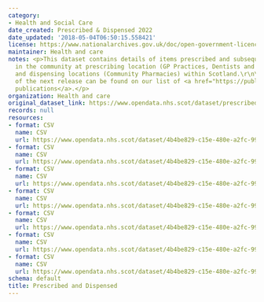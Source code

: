 ```yaml
---
category:
- Health and Social Care
date_created: Prescribed & Dispensed 2022
date_updated: '2018-05-04T06:50:15.558421'
license: https://www.nationalarchives.gov.uk/doc/open-government-licence/version/3/
maintainer: Health and care
notes: <p>This dataset contains details of items prescribed and subsequently dispensed
  in the community at prescribing location (GP Practices, Dentists and Hospitals)
  and dispensing locations (Community Pharmacies) within Scotland.\r\n\r\nThe date
  of the next release can be found on our list of <a href="https://publichealthscotland.scot/publications/forthcoming-publications/">forthcoming
  publications</a>.</p>
organization: Health and care
original_dataset_link: https://www.opendata.nhs.scot/dataset/prescribed-dispensed
records: null
resources:
- format: CSV
  name: CSV
  url: https://www.opendata.nhs.scot/dataset/4b4be829-c15e-480e-a2fc-996460ff63c6/resource/239e55b9-de1b-43cb-aa7d-9fedda76d200/download/prescribed-dispensed-2022.csv
- format: CSV
  name: CSV
  url: https://www.opendata.nhs.scot/dataset/4b4be829-c15e-480e-a2fc-996460ff63c6/resource/2680b561-72f8-488a-91e0-10873ac9c649/download/prescribed-dispensed-2021.csv
- format: CSV
  name: CSV
  url: https://www.opendata.nhs.scot/dataset/4b4be829-c15e-480e-a2fc-996460ff63c6/resource/59ca69a6-5c4b-45f9-9d9c-8e52b3244b36/download/prescribed-dispensed-2020.csv
- format: CSV
  name: CSV
  url: https://www.opendata.nhs.scot/dataset/4b4be829-c15e-480e-a2fc-996460ff63c6/resource/ad219b41-8131-4789-b46b-7aac8e4952ec/download/prescribed-dispensed-2019.csv
- format: CSV
  name: CSV
  url: https://www.opendata.nhs.scot/dataset/4b4be829-c15e-480e-a2fc-996460ff63c6/resource/be254c0d-4e0e-491f-9cb9-e6764e53cc96/download/prescribed-dispensed-2018.csv
- format: CSV
  name: CSV
  url: https://www.opendata.nhs.scot/dataset/4b4be829-c15e-480e-a2fc-996460ff63c6/resource/a807a11c-5cae-4090-9d2c-5f4a08765421/download/prescribed-dispensed-2017.csv
- format: CSV
  name: CSV
  url: https://www.opendata.nhs.scot/dataset/4b4be829-c15e-480e-a2fc-996460ff63c6/resource/87f868b0-906e-4ce8-9a29-d21709476c96/download/prescribed-dispensed-2016.csv
schema: default
title: Prescribed and Dispensed
---
```


